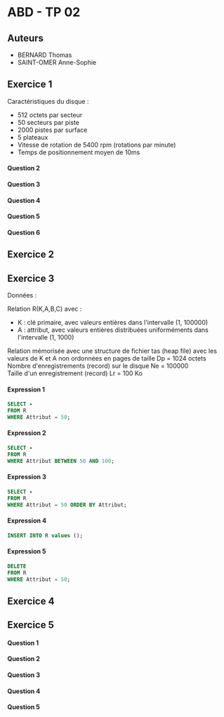 ABD - TP 02
===========

Auteurs
-------

- BERNARD Thomas
- SAINT-OMER Anne-Sophie

Exercice 1
----------

Caractéristiques du disque :
- 512 octets par secteur
- 50 secteurs par piste
- 2000 pistes par surface
- 5 plateaux
- Vitesse de rotation de 5400 rpm (rotations par minute)
- Temps de positionnement moyen de 10ms

#### Question 2

#### Question 3

#### Question 4

#### Question 5

#### Question 6

Exercice 2
----------

Exercice 3
----------

Données :  

Relation R(K,A,B,C) avec :  
- K : clé primaire, avec valeurs entières dans l'intervalle (1, 100000)  
- A : attribut, avec valeurs entières distribuées uniforméments dans l'intervalle (1, 1000)  

Relation mémorisée avec une structure de fichier tas (heap file) avec les valeurs de K et A non ordonnées en pages de taille Dp = 1024 octets  
Nombre d'enregistrements (record) sur le disque Ne = 100000  
Taille d'un enregistrement (record) Lr = 100 Ko  

#### Expression 1

```sql
SELECT ∗
FROM R
WHERE Attribut = 50;
```

#### Expression 2

```sql
SELECT ∗
FROM R
WHERE Attribut BETWEEN 50 AND 100;
```

#### Expression 3

```sql
SELECT ∗
FROM R
WHERE Attribut = 50 ORDER BY Attribut;
```

#### Expression 4

```sql
INSERT INTO R values ();
```

#### Expression 5

```sql
DELETE
FROM R
WHERE Attribut = 50;
```

Exercice 4
----------

Exercice 5
----------

#### Question 1

#### Question 2

#### Question 3

#### Question 4

#### Question 5
